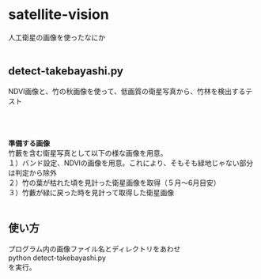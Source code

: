 # satellite-vision
人工衛星の画像を使ったなにか
<br><br>


## detect-takebayashi.py
NDVI画像と、竹の秋画像を使って、低画質の衛星写真から、竹林を検出するテスト<br><br>
<br><br>

**準備する画像**<br>
竹藪を含む衛星写真として以下の様な画像を用意。<br>
１）バンド設定、NDVIの画像を用意。これにより、そもそも緑地じゃない部分は判定から除外<br>
２）竹の葉が枯れた頃を見計った衛星画像を取得（５月〜6月目安）<br>
３）竹藪が緑に戻った時を見計って取得した衛星画像<br><br>

## 使い方
プログラム内の画像ファイル名とディレクトリをあわせ<br>
python detect-takebayashi.py<br>
を実行。<br><br>
